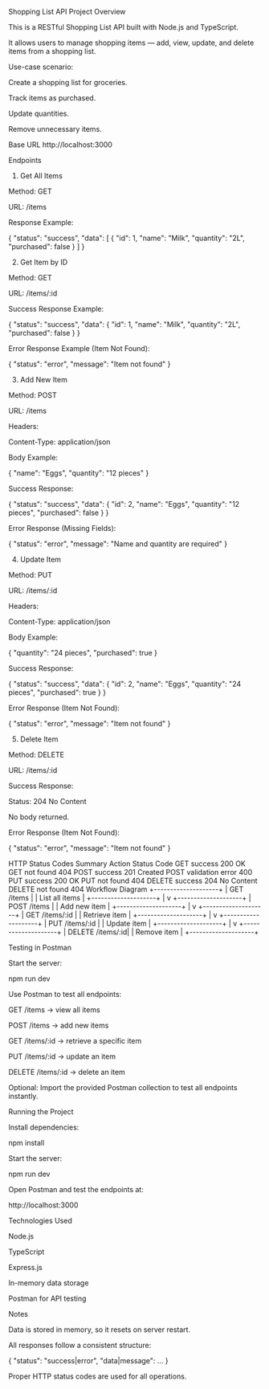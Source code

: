 Shopping List API
Project Overview

This is a RESTful Shopping List API built with Node.js and TypeScript.

It allows users to manage shopping items — add, view, update, and delete items from a shopping list.

Use-case scenario:

Create a shopping list for groceries.

Track items as purchased.

Update quantities.

Remove unnecessary items.

Base URL
http://localhost:3000

Endpoints
1. Get All Items

Method: GET

URL: /items

Response Example:

{
  "status": "success",
  "data": [
    {
      "id": 1,
      "name": "Milk",
      "quantity": "2L",
      "purchased": false
    }
  ]
}

2. Get Item by ID

Method: GET

URL: /items/:id

Success Response Example:

{
  "status": "success",
  "data": {
    "id": 1,
    "name": "Milk",
    "quantity": "2L",
    "purchased": false
  }
}


Error Response Example (Item Not Found):

{
  "status": "error",
  "message": "Item not found"
}

3. Add New Item

Method: POST

URL: /items

Headers:

Content-Type: application/json


Body Example:

{
  "name": "Eggs",
  "quantity": "12 pieces"
}


Success Response:

{
  "status": "success",
  "data": {
    "id": 2,
    "name": "Eggs",
    "quantity": "12 pieces",
    "purchased": false
  }
}


Error Response (Missing Fields):

{
  "status": "error",
  "message": "Name and quantity are required"
}

4. Update Item

Method: PUT

URL: /items/:id

Headers:

Content-Type: application/json


Body Example:

{
  "quantity": "24 pieces",
  "purchased": true
}


Success Response:

{
  "status": "success",
  "data": {
    "id": 2,
    "name": "Eggs",
    "quantity": "24 pieces",
    "purchased": true
  }
}


Error Response (Item Not Found):

{
  "status": "error",
  "message": "Item not found"
}

5. Delete Item

Method: DELETE

URL: /items/:id

Success Response:

Status: 204 No Content

No body returned.

Error Response (Item Not Found):

{
  "status": "error",
  "message": "Item not found"
}

HTTP Status Codes Summary
Action	Status Code
GET success	200 OK
GET not found	404
POST success	201 Created
POST validation error	400
PUT success	200 OK
PUT not found	404
DELETE success	204 No Content
DELETE not found	404
Workflow Diagram
         +--------------------+
         |   GET /items       |
         |   List all items   |
         +--------------------+
                   |
                   v
         +--------------------+
         |   POST /items      |
         |   Add new item     |
         +--------------------+
                   |
                   v
         +--------------------+
         |   GET /items/:id   |
         |   Retrieve item    |
         +--------------------+
                   |
                   v
         +--------------------+
         |   PUT /items/:id   |
         |   Update item      |
         +--------------------+
                   |
                   v
         +--------------------+
         |   DELETE /items/:id|
         |   Remove item      |
         +--------------------+

Testing in Postman

Start the server:

npm run dev


Use Postman to test all endpoints:

GET /items → view all items

POST /items → add new items

GET /items/:id → retrieve a specific item

PUT /items/:id → update an item

DELETE /items/:id → delete an item

Optional: Import the provided Postman collection to test all endpoints instantly.

Running the Project

Install dependencies:

npm install


Start the server:

npm run dev


Open Postman and test the endpoints at:

http://localhost:3000

Technologies Used

Node.js

TypeScript

Express.js

In-memory data storage

Postman for API testing

Notes

Data is stored in memory, so it resets on server restart.

All responses follow a consistent structure:

{ "status": "success|error", "data|message": ... }


Proper HTTP status codes are used for all operations.